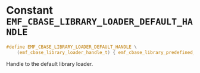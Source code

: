 # Constant `EMF_CBASE_LIBRARY_LOADER_DEFAULT_HANDLE`

```c
#define EMF_CBASE_LIBRARY_LOADER_DEFAULT_HANDLE \
    (emf_cbase_library_loader_handle_t) { emf_cbase_library_predefined_handles_native }
```

Handle to the default library loader.
